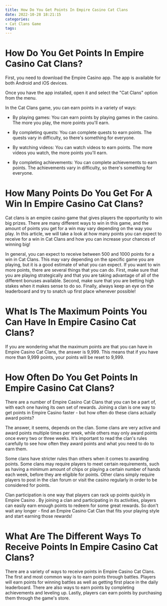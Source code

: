 ```yaml
---
title: How Do You Get Points In Empire Casino Cat Clans
date: 2022-10-28 18:21:15
categories:
- Cat Clans Game
tags:
---
```



#  How Do You Get Points In Empire Casino Cat Clans?

First, you need to download the Empire Casino app. The app is available for both Android and iOS devices.

Once you have the app installed, open it and select the "Cat Clans" option from the menu.

In the Cat Clans game, you can earn points in a variety of ways:

- By playing games: You can earn points by playing games in the casino. The more you play, the more points you'll earn.

- By completing quests: You can complete quests to earn points. The quests vary in difficulty, so there's something for everyone.

- By watching videos: You can watch videos to earn points. The more videos you watch, the more points you'll earn.

- By completing achievements: You can complete achievements to earn points. The achievements vary in difficulty, so there's something for everyone.

#  How Many Points Do You Get For A Win In Empire Casino Cat Clans?

Cat clans is an empire casino game that gives players the opportunity to win big prizes. There are many different ways to win in this game, and the amount of points you get for a win may vary depending on the way you play. In this article, we will take a look at how many points you can expect to receive for a win in Cat Clans and how you can increase your chances of winning big!

In general, you can expect to receive between 500 and 1000 points for a win in Cat Clans. This may vary depending on the specific game you are playing, but it is a good estimate of what you can expect. If you want to win more points, there are several things that you can do. First, make sure that you are playing strategically and that you are taking advantage of all of the different bonuses available. Second, make sure that you are betting high stakes when it makes sense to do so. Finally, always keep an eye on the leaderboard and try to snatch up first place whenever possible!

#  What Is The Maximum Points You Can Have In Empire Casino Cat Clans?

If you are wondering what the maximum points are that you can have in Empire Casino Cat Clans, the answer is 9,999. This means that if you have more than 9,999 points, your points will be reset to 9,999.

#  How Often Do You Get Points In Empire Casino Cat Clans?

There are a number of Empire Casino Cat Clans that you can be a part of, with each one having its own set of rewards. Joining a clan is one way to get points in Empire Casino faster - but how often do these clans actually award points?

The answer, it seems, depends on the clan. Some clans are very active and award points multiple times per week, while others may only award points once every two or three weeks. It's important to read the clan's rules carefully to see how often they award points and what you need to do to earn them.

Some clans have stricter rules than others when it comes to awarding points. Some clans may require players to meet certain requirements, such as having a minimum amount of chips or playing a certain number of hands each week, before they are eligible for points. Other clans simply require players to post in the clan forum or visit the casino regularly in order to be considered for points.

Clan participation is one way that players can rack up points quickly in Empire Casino . By joining a clan and participating in its activities, players can easily earn enough points to redeem for some great rewards. So don't wait any longer - find an Empire Casino Cat Clan that fits your playing style and start earning those rewards!

#  What Are The Different Ways To Receive Points In Empire Casino Cat Clans?

There are a variety of ways to receive points in Empire Casino Cat Clans. The first and most common way is to earn points through battles. Players will earn points for winning battles as well as getting first place in the daily leaderboard. There are also ways to earn points by completing achievements and leveling up. Lastly, players can earn points by purchasing them through the game's store.